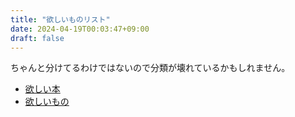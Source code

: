 ```yaml
---
title: "欲しいものリスト"
date: 2024-04-19T00:03:47+09:00
draft: false
---
```


ちゃんと分けてるわけではないので分類が壊れているかもしれません。

- [欲しい本](https://www.amazon.jp/hz/wishlist/ls/1JBRXP4JZZ21T?ref_=wl_share)
- [欲しいもの](https://www.amazon.jp/hz/wishlist/ls/3TT5GR81VZPHP?ref_=wl_share)

